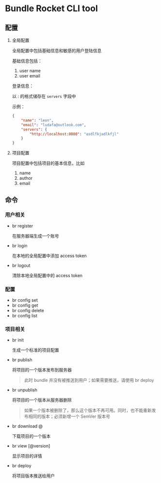 # Bundle Rocket CLI tool

## 配置

1. 全局配置

    全局配置中包括基础信息和敏感的用户登陆信息

    基础信息包括：

    1. user name
    2. user email

    登录信息：

    以 <registry-url>: <access-token> 的格式储存在 `servers` 字段中

    示例：

    ```json
    {
        "name": "leon",
        "email": "ludafa@outlook.com",
        "servers": {
            "http://localhost:8080": "asdlfkjadlkfjl"
        }
    }
    ```

2. 项目配置

    项目配置中包括项目的基本信息，比如

    1. name
    2. author
    3. email

## 命令

### 用户相关

+ br register

    在服务器端生成一个账号

+ br login

    在本地的全局配置中添加 access token

+ br logout

    清除本地全局配置中的 access token

### 配置

+ br config set <config-name> <config-value>
+ br config get <config-name>
+ br config delete <key>
+ br config list

### 项目相关

+ br init

    生成一个标准的项目配置

+ br publish

    将项目的一个版本发布到服务器

    > 此时 bundle 并没有被推送到用户；如果需要推送，请使用 br deploy

+ br unpublish

    将项目的一个版本从服务器删除

    > 如果一个版本被删除了，那么这个版本不再可用。同时，也不能重新发布相同的版本；必须新增一个 SemVer 版本号

+ br download <app-name>@<version>

    下载项目的一个版本

+ br view <name>[@version]

    显示项目的详情

+ br deploy <version>

    将项目版本推送给用户
